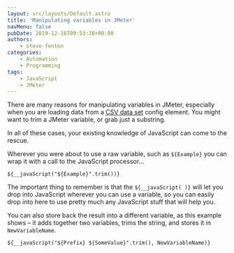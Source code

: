 ```yaml
---
layout: src/layouts/Default.astro
title: 'Manipulating variables in JMeter'
navMenu: false
pubDate: 2019-12-16T09:53:38+00:00
authors:
    - steve-fenton
categories:
    - Automation
    - Programming
tags:
    - JavaScript
    - JMeter
---
```


There are many reasons for manipulating variables in JMeter, especially when you are loading data from a [CSV data set](/2014/03/really-useful-jmeter-csv-data-set-config/) config element. You might want to trim a JMeter variable, or grab just a substring.

In all of these cases, your existing knowledge of JavaScript can come to the rescue.

Wherever you were about to use a raw variable, such as `${Example}` you can wrap it with a call to the JavaScript processor…

```
${__javaScript("${Example}".trim())}
```

The important thing to remember is that the `${__javaScript( )}` will let you drop into JavaScript wherever you can use a variable, so you can easily drop into here to use pretty much any JavaScript stuff that will help you.

You can also store back the result into a different variable, as this example shows – it adds together two variables, trims the string, and stores it in `NewVariableName`.

```
${__javaScript("${Prefix} ${SomeValue}".trim(), NewVariableName)}
```